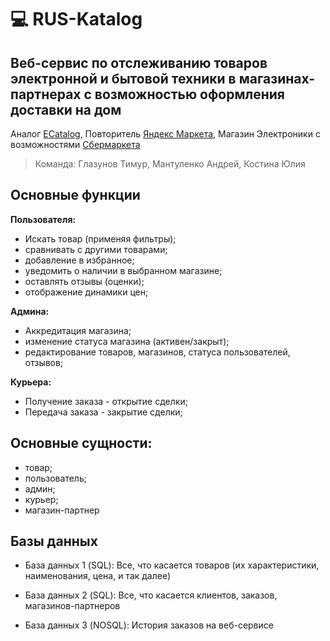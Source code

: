 # 💻 RUS-Katalog
## Веб-сервис по отслеживанию товаров электронной и бытовой техники в магазинах-партнерах с возможностью оформления доставки на дом
Аналог [ECatalog](https://vk.com/ekatalog.official), 
Повторитель [Яндекс Маркета](https://market.yandex.ru), 
Магазин Электроники с возможностями [Сбермаркета](https://sbermarket.ru)
> Команда: Глазунов Тимур, Мантуленко Андрей, Костина Юлия
## Основные функции 

**Пользователя:**

- Искать товар (применяя фильтры); 
- сравнивать с другими товарами;
- добавление в избранное;
- уведомить о наличии в выбранном магазине;
- оставлять отзывы (оценки);
- отображение динамики цен;

**Админа:**

- Аккредитация магазина;
- изменение статуса магазина (активен/закрыт);
- редактирование товаров, магазинов, статуса пользователей, отзывов;


**Курьера:**

- Получение заказа - открытие сделки;
- Передача заказа - закрытие сделки;

## Основные сущности:
- товар;
- пользователь; 
- админ;
- курьер;
- магазин-партнер

## Базы данных

- База данных 1 (SQL): Все, что касается товаров (их характеристики, наименования, цена, и так далее)

- База данных 2 (SQL): Все, что касается клиентов, заказов, магазинов-партнеров

- База данных 3 (NOSQL): История заказов на веб-сервисе 

